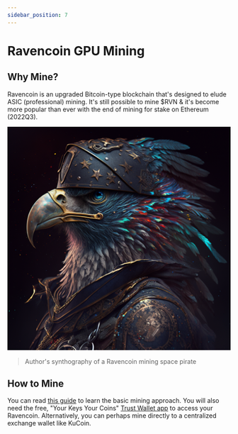 ```yaml
---
sidebar_position: 7
---
```


# Ravencoin GPU Mining

## Why Mine?

Ravencoin is an upgraded Bitcoin-type blockchain that's designed to elude ASIC (professional) mining. It's still possible to mine $RVN & it's become more popular than ever with the end of mining for stake on Ethereum (2022Q3).

![dark-falcon-almost-rvn](./dark-falcon-almost-rvn.png)
> Author's synthography of a Ravencoin mining space pirate

## How to Mine

You can read [this guide](https://miningravencoin.com/) to learn the basic mining approach. You will also need the free, "Your Keys Your Coins" [Trust Wallet app](https://trustwallet.com) to access your Ravencoin. Alternatively, you can perhaps mine directly to a centralized exchange wallet like KuCoin.